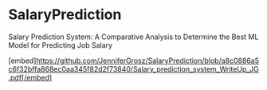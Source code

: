# SalaryPrediction
Salary Prediction System: A Comparative Analysis to Determine the Best ML Model for Predicting Job Salary

[embed]https://github.com/JenniferGrosz/SalaryPrediction/blob/a8c0886a5c6f32bffa868ec0aa345f82d2f73840/Salary_prediction_system_WriteUp_JG.pdf[/embed]
